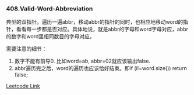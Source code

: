 ### 408.Valid-Word-Abbreviation

典型的双指针。遍历一遍abbr，移动abbr的指针的同时，也相应地移动word的指针，看看每一步都是否对应。具体地说，就是abbr的字母和word字母对应，abbr的数字和word里相同数目的字母对应。

需要注意的细节：
1. 数字不能有前导0. 比如word=ab, abbr=02就应该输出false.
2. abbr遍历完之后，word的遍历也应该恰好结束。即if (i!=word.size()) return false;


[Leetcode Link](https://leetcode.com/problems/valid-word-abbreviation)
